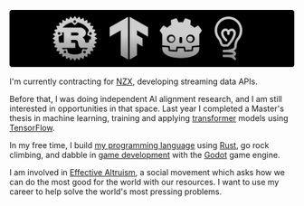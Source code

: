 [![logos.png](./logos.png)](https://github.com/maxeonyx?tab=repositories)

I'm currently contracting for [NZX](https://github.com/NZX), developing streaming data APIs.

Before that, I was doing independent AI alignment research, and I am still interested in opportunities in that space. Last year I completed a Master's thesis in machine learning, training and applying [transformer](https://en.wikipedia.org/wiki/Transformer_(machine_learning_model)) models using [TensorFlow](https://www.tensorflow.org/).

In my free time, I build [my programming language](https://github.com/maxeonyx/kal) using [Rust](https://www.rust-lang.org/), go rock climbing, and dabble in [game development](https://maxeonyx.itch.io/) with the [Godot](https://godotengine.org/) game engine.

I am involved in [Effective Altruism](https://www.effectivealtruism.org/), a social movement which asks how we can do the most good for the world with our resources. I want to use my career to help solve the world's most pressing problems.
